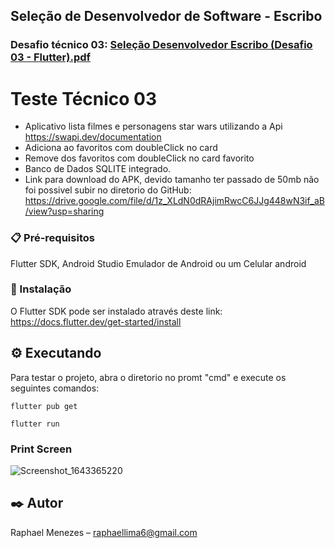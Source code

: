 ## Seleção de Desenvolvedor de Software - Escribo
### Desafio técnico 03: [Seleção Desenvolvedor Escribo (Desafio 03 - Flutter).pdf](https://github.com/Raphahf6/starwars/files/7960942/Selecao.Desenvolvedor.Escribo.Desafio.03.-.Flutter.pdf)
 

# Teste Técnico 03

- Aplicativo lista filmes e personagens star wars utilizando a Api https://swapi.dev/documentation
- Adiciona ao favoritos com doubleClick no card
- Remove dos favoritos com doubleClick no card favorito
- Banco de Dados SQLITE integrado.
- Link para download do APK, devido tamanho ter passado de 50mb não foi possivel subir no diretorio do GitHub:      https://drive.google.com/file/d/1z_XLdN0dRAjimRwcC6JJg448wN3if_aB/view?usp=sharing


### 📋 Pré-requisitos
Flutter SDK, Android Studio Emulador de Android ou um Celular android 

### 🔧 Instalação
O Flutter SDK pode ser instalado através deste link: https://docs.flutter.dev/get-started/install

## ⚙️ Executando
Para testar o projeto, abra o diretorio no promt "cmd" e execute os seguintes comandos: 

```
flutter pub get
```

```
flutter run
```


### Print Screen
![Screenshot_1643365220](https://user-images.githubusercontent.com/39925526/151601232-8129f8a4-d32a-443a-b8e7-abc3ee5bf439.png)






## ✒️ Autor
Raphael Menezes – raphaellima6@gmail.com
